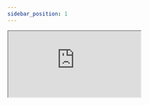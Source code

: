```yaml
---
sidebar_position: 1
---
```


<iframe src="https://codesandbox.io/embed/github/open-tech-foundation/react-state/tree/main/examples/Basic?fontsize=14&hidenavigation=1&module=%2FApp.js&theme=dark"
     style={{width: "100%", height: "500px", border: "0", borderRadius: "4px", overflow: "hidden"}}
     title="@opentf/react-state-example-basic"
     allow="accelerometer; ambient-light-sensor; camera; encrypted-media; geolocation; gyroscope; hid; microphone; midi; payment; usb; vr; xr-spatial-tracking"
     sandbox="allow-forms allow-modals allow-popups allow-presentation allow-same-origin allow-scripts"
   ></iframe>
